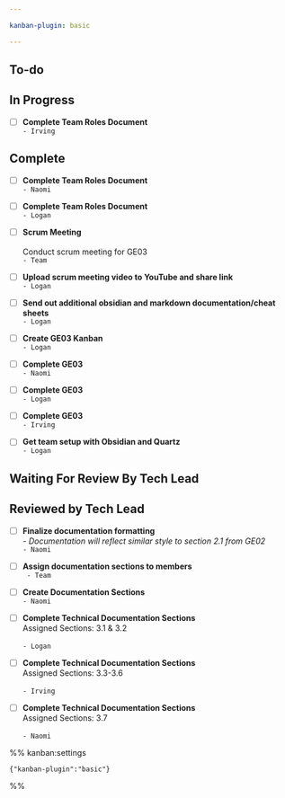 ```yaml
---

kanban-plugin: basic

---
```


## To-do



## In Progress

- [ ] **Complete Team Roles Document**<br>`- Irving`


## Complete

- [ ] **Complete Team Roles Document**<br>`- Naomi`
- [ ] **Complete Team Roles Document**<br>`- Logan`
- [ ] __Scrum Meeting__<br><br>Conduct scrum meeting for GE03 <br>`- Team`
- [ ] **Upload scrum meeting video to YouTube and share link**<br>`- Logan`
- [ ] **Send out additional obsidian and markdown documentation/cheat sheets**<br>`- Logan`
- [ ] **Create GE03 Kanban**<br>`- Logan`
- [ ] **Complete GE03**<br>`- Naomi`
- [ ] **Complete GE03**<br>`- Logan`
- [ ] **Complete GE03**<br>`- Irving`
- [ ] **Get team setup with Obsidian and Quartz**<br>`- Logan`


## Waiting For Review By Tech Lead



## Reviewed by Tech Lead

- [ ] **Finalize documentation formatting**<br>*- Documentation will reflect similar style to section 2.1 from GE02*<br>`- Naomi`
- [ ] **Assign documentation sections to members**<br>` - Team`
- [ ] **Create Documentation Sections**<br>`- Naomi`
- [ ] **Complete Technical Documentation Sections**<br>Assigned Sections: 3.1 & 3.2<br><br>`- Logan`
- [ ] **Complete Technical Documentation Sections**<br>Assigned Sections: 3.3-3.6<br><br>`- Irving`
- [ ] **Complete Technical Documentation Sections**<br>Assigned Sections: 3.7<br><br>`- Naomi`




%% kanban:settings
```
{"kanban-plugin":"basic"}
```
%%